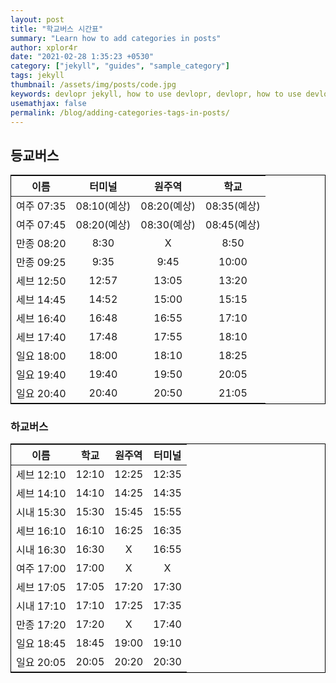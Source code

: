 ```yaml
---
layout: post
title: "학교버스 시간표"
summary: "Learn how to add categories in posts"
author: xplor4r
date: "2021-02-28 1:35:23 +0530"
category: ["jekyll", "guides", "sample_category"]
tags: jekyll
thumbnail: /assets/img/posts/code.jpg
keywords: devlopr jekyll, how to use devlopr, devlopr, how to use devlopr-jekyll, devlopr-jekyll tutorial,best jekyll themes, multi categories and tags
usemathjax: false
permalink: /blog/adding-categories-tags-in-posts/
---
```


<style type="text/css">
  table {
    border: 1px solid black;
  }
</style>

## 등교버스

|    이름    |   터미널    |   원주역    |    학교     |
| :--------: | :---------: | :---------: | :---------: |
| 여주 07:35 | 08:10(예상) | 08:20(예상) | 08:35(예상) |
| 여주 07:45 | 08:20(예상) | 08:30(예상) | 08:45(예상) |
| 만종 08:20 |    8:30     |      X      |    8:50     |
| 만종 09:25 |    9:35     |    9:45     |    10:00    |
| 세브 12:50 |    12:57    |    13:05    |    13:20    |
| 세브 14:45 |    14:52    |    15:00    |    15:15    |
| 세브 16:40 |    16:48    |    16:55    |    17:10    |
| 세브 17:40 |    17:48    |    17:55    |    18:10    |
| 일요 18:00 |    18:00    |    18:10    |    18:25    |
| 일요 19:40 |    19:40    |    19:50    |    20:05    |
| 일요 20:40 |    20:40    |    20:50    |    21:05    |

### 하교버스

|    이름    | 학교  | 원주역 | 터미널 |
| :--------: | :---: | :----: | :----: |
| 세브 12:10 | 12:10 | 12:25  | 12:35  |
| 세브 14:10 | 14:10 | 14:25  | 14:35  |
| 시내 15:30 | 15:30 | 15:45  | 15:55  |
| 세브 16:10 | 16:10 | 16:25  | 16:35  |
| 시내 16:30 | 16:30 |   X    | 16:55  |
| 여주 17:00 | 17:00 |   X    |   X    |
| 세브 17:05 | 17:05 | 17:20  | 17:30  |
| 시내 17:10 | 17:10 | 17:25  | 17:35  |
| 만종 17:20 | 17:20 |   X    | 17:40  |
| 일요 18:45 | 18:45 | 19:00  | 19:10  |
| 일요 20:05 | 20:05 | 20:20  | 20:30  |

